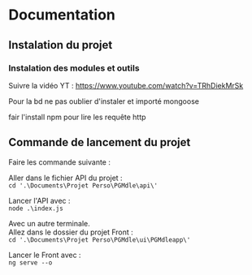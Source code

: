 # Documentation

## Instalation du projet 
### Instalation des modules et outils

Suivre la vidéo YT : https://www.youtube.com/watch?v=TRhDiekMrSk

Pour la bd ne pas oublier d'instaler et importé mongoose

fair l'install npm pour lire les requête http

## Commande de lancement du projet

Faire les commande suivante : 

Aller dans le fichier API du projet :  
```cd '.\Documents\Projet Perso\PGMdle\api\'```

Lancer l'API avec :  
``` node .\index.js ```

Avec un autre terminale.  
Allez dans le dossier du projet Front :  
``` cd '.\Documents\Projet Perso\PGMdle\ui\PGMdleapp\' ```

Lancer le Front avec :  
``` ng serve --o ```


